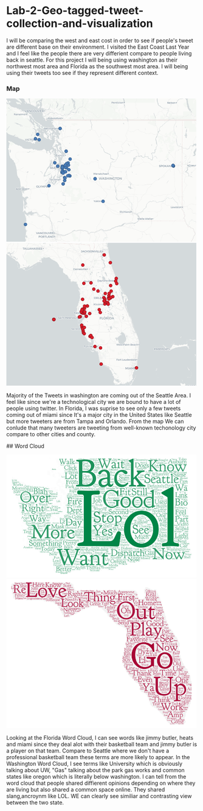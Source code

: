 # Lab-2-Geo-tagged-tweet-collection-and-visualization

<p>I will be comparing the west and east cost in order to see if people's tweet are different base on their environment. I visited the East Coast Last Year and I feel like the people there are very differient compare to people living back in seattle. For this project I will being using washington as their northwest most area and Florida as the southwest most area. I will being using their tweets too see if they represent different context.</p>

### Map
<p float="left">
  <img src="/img/Washington.png" width="500" />
  <img src="/img/Florida.png" width="500" /> 
</p>
<p>Majority of the Tweets in washington are coming out of the Seattle Area. I feel like since we're a technological city we are bound to have a lot of people using twitter. In Florida, I was suprise to see only a few tweets coming out of miami since It's a major city in the United States like Seattle but more tweeters are from Tampa and Orlando. From the map We can conlude that many tweeters are tweeting from well-known techonology city compare to other cities and county.</p>
## Word Cloud
<p float="left">
  <img src="/img/WashingtonWordCloud.png" width="500" />
  <img src="/img/FloridaWordCloud.png" width="500" /> 
</p>
<p>Looking at the Florida Word Cloud, I can see words like jimmy butler, heats and miami since they deal alot with their basketball team and jimmy butler is a player on that team. Compare to Seattle where we don't have a professional basketball team these terms are more likely to appear. In the Washington Word Cloud, I see terms like University which is obviously talking about UW, "Gas" talking about the park gas works and common states like oregon which is literally below washington. I can tell from the word cloud that people shared diffierent opinions depending on where they are living but also shared a common space online. They shared slang,ancroynm like LOL. WE can clearly see similiar and contrasting view between the two state.</p>
